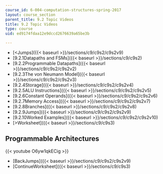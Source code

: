 ```yaml
---
course_id: 6-004-computation-structures-spring-2017
layout: course_section
parent_title: 9.2 Topic Videos
title: 9.2 Topic Videos
type: course
uid: ed9174fdaa12e9dccd2676639a65be3b

---
```


*   [<Jumps]({{< baseurl >}}/sections/c9/c9s2/c9s2v9)
*   [9.2.1Datapaths and FSMs]({{< baseurl >}}/sections/c9/c9s2)
*   [9.2.2Programmable Datapaths]({{< baseurl >}}/sections/c9/c9s2/c9s2v2)
*   [9.2.3The von Neumann Model]({{< baseurl >}}/sections/c9/c9s2/c9s2v3)
*   [9.2.4Storage]({{< baseurl >}}/sections/c9/c9s2/c9s2v4)
*   [9.2.5ALU Instructions]({{< baseurl >}}/sections/c9/c9s2/c9s2v5)
*   [9.2.6Constant Operands]({{< baseurl >}}/sections/c9/c9s2/c9s2v6)
*   [9.2.7Memory Access]({{< baseurl >}}/sections/c9/c9s2/c9s2v7)
*   [9.2.8Branches]({{< baseurl >}}/sections/c9/c9s2/c9s2v8)
*   [9.2.9Jumps]({{< baseurl >}}/sections/c9/c9s2/c9s2v9)
*   [9.2.10Worked Examples]({{< baseurl >}}/sections/c9/c9s2/c9s2v10)
*   [\>Worksheet]({{< baseurl >}}/sections/c9/c9s3)

Programmable Architectures
--------------------------

{{< youtube O6yw1qkECig >}}

*   [BackJumps]({{< baseurl >}}/sections/c9/c9s2/c9s2v9)
*   [ContinueWorksheet]({{< baseurl >}}/sections/c9/c9s3)